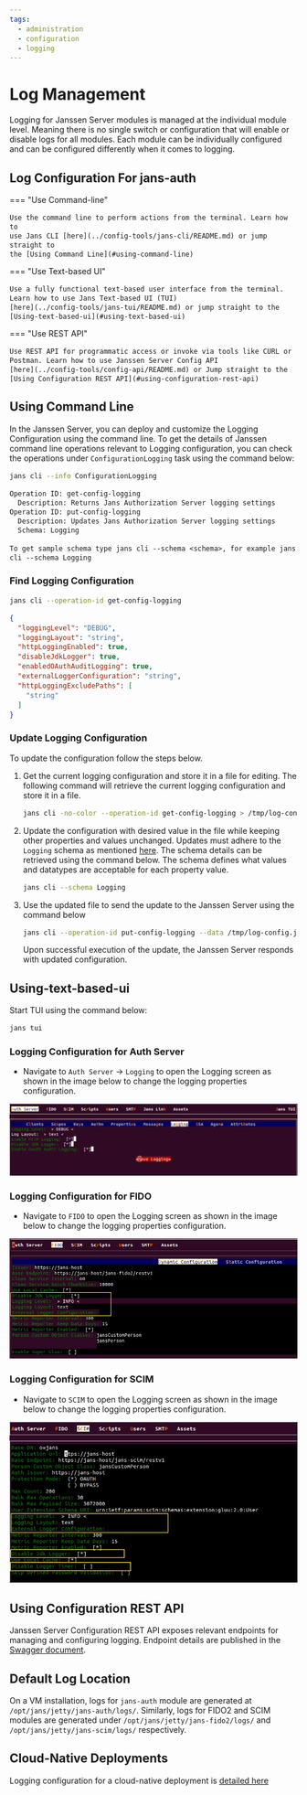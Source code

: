 ```yaml
---
tags:
  - administration
  - configuration
  - logging
---
```


# Log Management

Logging for Janssen Server modules is managed at the individual module level.
Meaning there is no single switch or configuration that will enable or disable
logs for all modules. Each module can be individually configured and can be
configured differently when it comes to logging.

## Log Configuration For jans-auth

=== "Use Command-line"

    Use the command line to perform actions from the terminal. Learn how to 
    use Jans CLI [here](../config-tools/jans-cli/README.md) or jump straight to 
    the [Using Command Line](#using-command-line)

=== "Use Text-based UI"

    Use a fully functional text-based user interface from the terminal. 
    Learn how to use Jans Text-based UI (TUI) 
    [here](../config-tools/jans-tui/README.md) or jump straight to the
    [Using-text-based-ui](#using-text-based-ui)


=== "Use REST API"

    Use REST API for programmatic access or invoke via tools like CURL or 
    Postman. Learn how to use Janssen Server Config API 
    [here](../config-tools/config-api/README.md) or Jump straight to the
    [Using Configuration REST API](#using-configuration-rest-api)

##  Using Command Line

In the Janssen Server, you can deploy and customize the Logging Configuration 
using the command line. To get the details of Janssen command line operations 
relevant to Logging configuration, you can check the operations under 
`ConfigurationLogging` task using the
command below:

```bash title="Command"
jans cli --info ConfigurationLogging
```

```text title="Sample Output"
Operation ID: get-config-logging
  Description: Returns Jans Authorization Server logging settings
Operation ID: put-config-logging
  Description: Updates Jans Authorization Server logging settings
  Schema: Logging

To get sample schema type jans cli --schema <schema>, for example jans cli --schema Logging
```

### Find Logging Configuration

```bash title="Command"
jans cli --operation-id get-config-logging
```

```json title="Sample Output" linenums="1"
{
  "loggingLevel": "DEBUG",
  "loggingLayout": "string",
  "httpLoggingEnabled": true,
  "disableJdkLogger": true,
  "enabledOAuthAuditLogging": true,
  "externalLoggerConfiguration": "string",
  "httpLoggingExcludePaths": [
    "string"
  ]
}

```


### Update Logging Configuration

To update the configuration follow the steps below.

1. Get the current logging configuration and store it in a file for editing.
   The following command will retrieve the current logging configuration and 
   store it in a file.
   ```bash title="Command"
   jans cli -no-color --operation-id get-config-logging > /tmp/log-config.json
   ```
2. Update the configuration with desired value in the file while 
      keeping other properties and values unchanged. Updates must adhere to the
      `Logging` schema as mentioned [here](#using-command-line).
      The schema details can be retrieved using the command below.
      The schema defines what values and datatypes are acceptable for each 
      property value.
   ```bash title="Command"
   jans cli --schema Logging 
   ```
3. Use the updated file to send the update to the Janssen Server using the 
    command below
   ```bash title="Command"
   jans cli --operation-id put-config-logging --data /tmp/log-config.json
   ```
   Upon successful execution of the update, the Janssen Server responds with 
   updated configuration.

## Using-text-based-ui

Start TUI using the command below:

```bash title="Command"
jans tui
```
### Logging Configuration for Auth Server

* Navigate to `Auth Server` -> `Logging` to open the Logging screen as shown
in the image below to change the logging properties configuration.

![image](../../../assets/tui-logging-config.png)

### Logging Configuration for FIDO

* Navigate to `FIDO` to open the Logging screen as shown
in the image below to change the logging properties configuration.

![image](../../../assets/tui-FIDO-logging-use.jpg)

### Logging Configuration for SCIM

* Navigate to `SCIM` to open the Logging screen as shown
in the image below to change the logging properties configuration.

![image](../../../assets/tui-scim-logging-use.jpg)

## Using Configuration REST API

Janssen Server Configuration REST API exposes relevant endpoints for managing
and configuring logging. Endpoint details are published in the [Swagger
document](./../../reference/openapi.md).

## Default Log Location

On a VM installation, logs for `jans-auth` module are generated at
`/opt/jans/jetty/jans-auth/logs/`. Similarly, logs for FIDO2 and SCIM modules
are generated under `/opt/jans/jetty/jans-fido2/logs/` and 
`/opt/jans/jetty/jans-scim/logs/` respectively.

## Cloud-Native Deployments

Logging configuration for a cloud-native deployment is 
[detailed here](../../kubernetes-ops/logs.md)